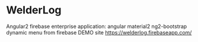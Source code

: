 # WelderLog
Angular2 firebase enterprise application: angular material2 ng2-bootstrap dynamic menu from firebase
DEMO site https://welderlog.firebaseapp.com/ 
